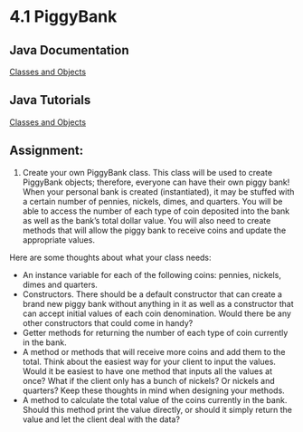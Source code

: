 # 4.1 PiggyBank

## Java Documentation
[Classes and Objects](https://docs.oracle.com/javase/8/docs/api/java/lang/Class.html)

## Java Tutorials
[Classes and Objects](https://runestone.academy/ns/books/published/apcsareview/JavaBasics/toctree.html)

## Assignment:
1. Create your own PiggyBank class. This class will be used to create PiggyBank objects;
therefore, everyone can have their own piggy bank! When your personal bank is created
(instantiated), it may be stuffed with a certain number of pennies, nickels, dimes, and
quarters. You will be able to access the number of each type of coin deposited into the bank as
well as the bank’s total dollar value. You will also need to create methods that will allow the
piggy bank to receive coins and update the appropriate values.


Here are some thoughts about what your class needs:
- An instance variable for each of the following coins: pennies, nickels, dimes and
quarters.
- Constructors. There should be a default constructor that can create a brand new piggy
bank without anything in it as well as a constructor that can accept initial values of
each coin denomination. Would there be any other constructors that could come in
handy?
- Getter methods for returning the number of each type of coin currently in the bank.
- A method or methods that will receive more coins and add them to the total. Think
about the easiest way for your client to input the values. Would it be easiest to have
one method that inputs all the values at once? What if the client only has a bunch of
nickels? Or nickels and quarters? Keep these thoughts in mind when designing your
methods.
- A method to calculate the total value of the coins currently in the bank. Should this
method print the value directly, or should it simply return the value and let the client
deal with the data?
